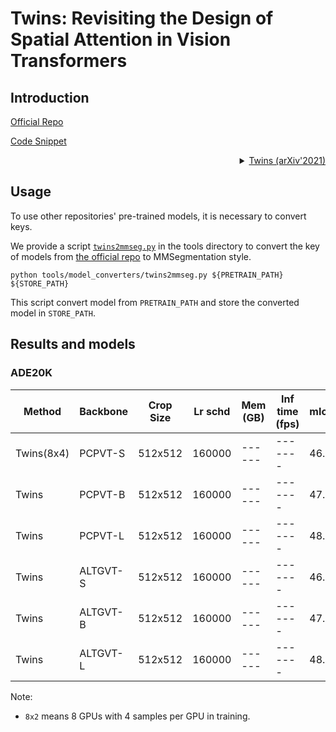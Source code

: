 # Twins: Revisiting the Design of Spatial Attention in Vision Transformers

## Introduction

<!-- [ALGORITHM] -->

<a href = "https://github.com/Meituan-AutoML/Twins">Official Repo</a>

<a href="https://github.com/open-mmlab/mmsegmentation/blob/v0.17.0/mmseg/models/backbones/faketwins.py#L524">Code Snippet</a>

<details>
<summary align = "right"> <a href = "https://arxiv.org/pdf/2104.13840.pdf" >Twins (arXiv'2021)</a></summary>

```latex
@article{liu2021Swin,
         title = {Swin Transformer: Hierarchical Vision Transformer using Shifted Windows},
         author = {Liu, Ze and Lin, Yutong and Cao, Yue and Hu, Han and Wei, Yixuan and Zhang, Zheng and Lin, Stephen and Guo, Baining},
         journal = {arXiv preprint arXiv: 2103.14030},
         year = {2021}
         }
```

</details>

## Usage

To use other repositories' pre-trained models, it is necessary to convert keys.

We provide a script [`twins2mmseg.py`](../../tools/model_converters/twins2mmseg.py) in the tools directory to convert the key of models from [the official repo](https://github.com/Meituan-AutoML/Twins) to MMSegmentation style.

```shell
python tools/model_converters/twins2mmseg.py ${PRETRAIN_PATH} ${STORE_PATH}
```

This script convert model from `PRETRAIN_PATH` and store the converted model in `STORE_PATH`.

## Results and models

### ADE20K

| Method| Backbone | Crop Size  | Lr schd | Mem (GB) | Inf time (fps) | mIoU  | mIoU(ms+flip) | config | download |
| ----- | ------- | ---------  |  ------|  ------   | -------------- | ----- | ------------- | ------ |------------------------------------------------------------------------------------------------------------------------------------------------------------------------------------------------------------------------------------------------------------------------------------------------------------------------------------------------------------ |
| Twins(8x4) | PCPVT-S | 512x512    |  160000|  ------   |    -------     | 46.2  | 47.5          |  --    |  --   |
| Twins | PCPVT-B | 512x512    |  160000|  ------   |    -------     | 47.1  | 48.4          |  --    |  --  |
| Twins | PCPVT-L | 512x512    |  160000|  ------   |    -------     | 48.6  | 49.8          |  --    |  --  |
| Twins | ALTGVT-S| 512x512    |  160000|  ------   |    -------     | 46.2  | 47.1          |  --    |  --  |
| Twins | ALTGVT-B| 512x512    |  160000|  ------   |    -------     | 47.4  | 48.9          |  --    |  --  |
| Twins | ALTGVT-L| 512x512    |  160000|  ------   |    -------     | 48.8  | 50.2          |  --    |  --  |

Note:

- `8x2` means 8 GPUs with 4 samples per GPU in training.
